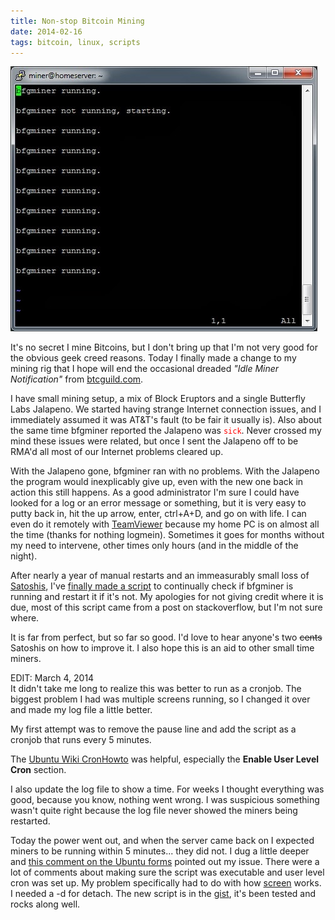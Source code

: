 ```yaml
---
title: Non-stop Bitcoin Mining
date: 2014-02-16
tags: bitcoin, linux, scripts
---
```


![It mines!][pic-1]

It's no secret I mine Bitcoins, but I don't bring up that I'm not very good for the obvious geek
creed reasons. Today I finally made a change to my mining rig that I hope will end the occasional
dreaded _"Idle Miner Notification"_ from [btcguild.com][link-1].

<!-- more -->

I have small mining setup, a mix of Block Eruptors and a single Butterfly Labs Jalapeno. We started
having strange Internet connection issues, and I immediately assumed it was AT&T's fault (to be fair
it usually is). Also about the same time bfgminer reported the Jalapeno was
<code style="color: red">sick</code>. Never crossed my mind these issues were related, but once I
sent the Jalapeno off to be RMA'd all most of our Internet problems cleared up.

With the Jalapeno gone, bfgminer ran with no problems. With the Jalapeno the program would
inexplicably give up, even with the new one back in action this still happens. As a good
administrator I'm sure I could have looked for a log or an error message or something, but it is
very easy to putty back in, hit the up arrow, enter, ctrl+A+D, and go on with life. I can even do it
remotely with [TeamViewer][link-2] because my home PC is on almost all the time (thanks for nothing
logmein). Sometimes it goes for months without my need to intervene, other times only hours (and in
the middle of the night).

After nearly a year of manual restarts and an immeasurably small loss of [Satoshis][link-3], I've
[finally made a script][link-7] to continually check if bfgminer is running and restart it if it's
not. My apologies for not giving credit where it is due, most of this script came from a post on
stackoverflow, but I'm not sure where.

It is far from perfect, but so far so good. I'd love to hear anyone's two <del>cents</del> Satoshis
on how to improve it. I also hope this is an aid to other small time miners.

EDIT: March 4, 2014  
It didn't take me long to realize this was better to run as a cronjob. The biggest problem I had was
multiple screens running, so I changed it over and made my log file a little better.

My first attempt was to remove the pause line and add the script as a cronjob that runs every 5
minutes.

The [Ubuntu Wiki CronHowto][link-4] was helpful, especially the **Enable User Level Cron** section.

I also update the log file to show a time. For weeks I thought everything was good, because you
know, nothing went wrong. I was suspicious something wasn't quite right because the log file never
showed the miners being restarted.

Today the power went out, and when the server came back on I expected miners to be running within 5
minutes... they did not. I dug a little deeper and [this comment on the Ubuntu forms][link-5]
pointed out my issue. There were a lot of comments about making sure the script was executable and
user level cron was set up. My problem specifically had to do with how [screen][link-6] works. I
needed a -d for detach. The new script is in the [gist][link-7], it's been tested and rocks along
well.


[pic-1]: images/itmines.jpg "Screen shot of the log file, how interesting and inefficient."
[link-1]: http://btcguild.com/
[link-2]: http://www.teamviewer.com/en/index.aspx
[link-3]: http://bitcoin.stackexchange.com/a/117
[link-4]: https://help.ubuntu.com/community/CronHowto
[link-5]: http://ubuntuforums.org/showthread.php?t=1503706&p=9424083#post9424083
[link-6]: http://linux.die.net/man/1/screen
[link-7]: https://gist.github.com/deplicator/9040062
